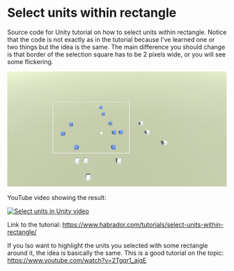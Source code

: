 # Select units within rectangle

Source code for Unity tutorial on how to select units within rectangle. Notice that the code is not exactly as in the tutorial because I've learned one or two things but the idea is the same. The main difference you should change is that border of the selection square has to be 2 pixels wide, or you will see some flickering. 

![Closest point on line segment](/_media/select-units-within-square.png?raw=true)

YouTube video showing the result:

[![Select units in Unity video](http://img.youtube.com/vi/DXsF87vbwYU/0.jpg)](http://www.youtube.com/watch?v=DXsF87vbwYU "Select units in Unity video")

Link to the tutorial: https://www.habrador.com/tutorials/select-units-within-rectangle/

If you lso want to highlight the units you selected with some rectangle around it, the idea is basically the same. This is a good tutorial on the topic: https://www.youtube.com/watch?v=2Tgqr1_ajqE
